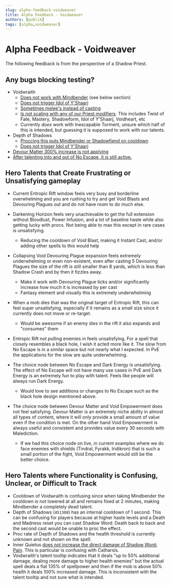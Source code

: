 ```yaml
---
slug: alpha-feedback-voidweaver
title: Alpha Feedback - Voidweaver
authors: [publik]
tags: [alpha,voidweaver]
---
```


# Alpha Feedback - Voidweaver
The following feedback is from the perspective of a Shadow Priest.

## Any bugs blocking testing?
- Voidwraith
  - [Does not work with Mindbender](https://github.com/SimCMinMax/WoW-BugTracker/issues/1174) (see below section)
  - [Does not trigger Idol of Y'Shaarj](https://github.com/SimCMinMax/WoW-BugTracker/issues/1175)
  - [Sometimes melee's instead of casting](https://github.com/SimCMinMax/WoW-BugTracker/issues/1179)
  - [Is not scaling with any of our Priest modifiers](https://github.com/SimCMinMax/WoW-BugTracker/issues/1180). This includes Twist of Fate, Mastery, Shadowform, Idol of Y'Shaarj, Voidheart, etc
  - Currently _does_ work with Inescapable Torment, unsure which half of this is intended, but guessing it is supposed to work with our talents.
- Depth of Shadows
  - [Proccing this puts Mindbender or Shadowfiend on cooldown](https://github.com/SimCMinMax/WoW-BugTracker/issues/1172)
  - [Does not trigger Idol of Y'Shaarj](https://github.com/SimCMinMax/WoW-BugTracker/issues/1173)
- [Devour Matter 300% increase is not applying](https://github.com/SimCMinMax/WoW-BugTracker/issues/1176)
- [After talenting into and out of No Escape, it is still active.](https://github.com/SimCMinMax/WoW-BugTracker/issues/1178)

## Hero Talents that Create Frustrating or Unsatisfying gameplay
- Current Entropic Rift window feels very busy and borderline overwhelming and you are rushing to try and get Void Blasts and Devouring Plagues out and do not have room to do much else.
- Darkening Horizon feels very unachievable to get the full extension without Bloodlust, Power Infusion, and a lot of baseline haste while also getting lucky with procs. Not being able to max this except in rare cases is unsatisfying.
  - Reducing the cooldown of Void Blast, making it Instant Cast, and/or adding other spells to this would help
- Collapsing Void Devouring Plague expansion feels extremely underwhelming or even non-existent, even after casting 5 Devouring Plagues the size of the rift is still smaller than 8 yards, which is less than Shadow Crash and by then it fizzles away.
  - Make it work with Devouring Plague ticks and/or significantly increase how much it is increased by per cast
  - Fantasy element and visually this is extremely underwhelming
- When a mob dies that was the original target of Entropic Rift, this can feel super unsatisfying, especially if it remains as a small size since it currently does not move or re-target.
  - Would be awesome if an enemy dies in the rift it also expands and "consumes" them 
- Entropic Rift not pulling enemies in feels unsatisfying. For a spell that closely resembles a black hole, I wish it acted more like it. The slow from No Escape is in a similar space but not nearly what I expected. In PvE the applications for the slow are quite underwhelming.
- The choice node between No Escape and Dark Energy is unsatisfying. The effect of No Escape will not have many use cases in PvE and Dark Energy is an extremely fun to play with talent. Feels like people will always run Dark Energy.
  -  Would love to see additions or changes to No Escape such as the black hole design mentioned above.

- The choice node between Devour Matter and Void Empowerment does not feel satisfying. Devour Matter is an extremely niche ability in almost all types of content, where it will only provide a small amount of value even if the condition is met. On the other hand Void Empowerment is always useful and consistent and provides value every 30 seconds with Malediction.
  - If we had this choice node on live, in current examples where we do face enemies with shields (Tindral, Fyrakk, Iridikron) that is such a small portion of the fight, Void Empowerment would still be the better choice.

## Hero Talents where Functionality is Confusing, Unclear, or Difficult to Track
- Cooldown of Voidwraith is confusing since when taking Mindbender the cooldown is not lowered at all and remains fixed at 2 minutes, making Mindbender a completely dead talent.
- Depth of Shadows (`451308`) has an internal cooldown of 1 second. This can be confusing for players because at higher haste levels and a Death and Madness reset you can cast Shadow Word: Death back to back and the second cast would be unable to proc the effect.
- Proc rate of Depth of Shadows and the health threshold is currently unknown and not shown on the spell.
- Inner Quietus [does not increase the direct damage of Shadow Word: Pain](https://github.com/SimCMinMax/WoW-BugTracker/issues/1177). This is particular is confusing with Catharsis.
- Voidwraith's talent tooltip indicates that it deals "up to 50% additional damage, dealing more damage to higher health enemies" but the actual spell deals a flat 135% of spellpower and then if the mob is above 50% health it deals 100% increased damage. This is inconsistent with the talent tooltip and not sure what is intended.